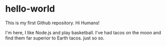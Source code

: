 # hello-world
This is my first Github repository.
Hi Humans!

I'm here, I like Node.js and play basketball.
I've had tacos on the moon and find them far superior to Earth tacos.
just so so.

